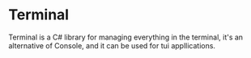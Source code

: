 # Terminal
Terminal is a C# library for managing everything in the terminal, it's an alternative of Console, and it can be used for tui appllications.
